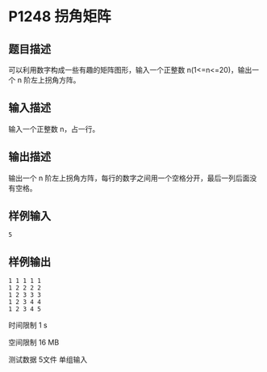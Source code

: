 # P1248 拐角矩阵

## 题目描述
可以利用数字构成一些有趣的矩阵图形，输入一个正整数 n(1<=n<=20)，输出一个 n 阶左上拐角方阵。

## 输入描述
输入一个正整数 n，占一行。

## 输出描述
输出一个 n 阶左上拐角方阵，每行的数字之间用一个空格分开，最后一列后面没有空格。

## 样例输入

```
5
```

## 样例输出

```
1 1 1 1 1
1 2 2 2 2
1 2 3 3 3
1 2 3 4 4
1 2 3 4 5
```

时间限制  1 s

空间限制  16 MB

测试数据  5文件 单组输入
